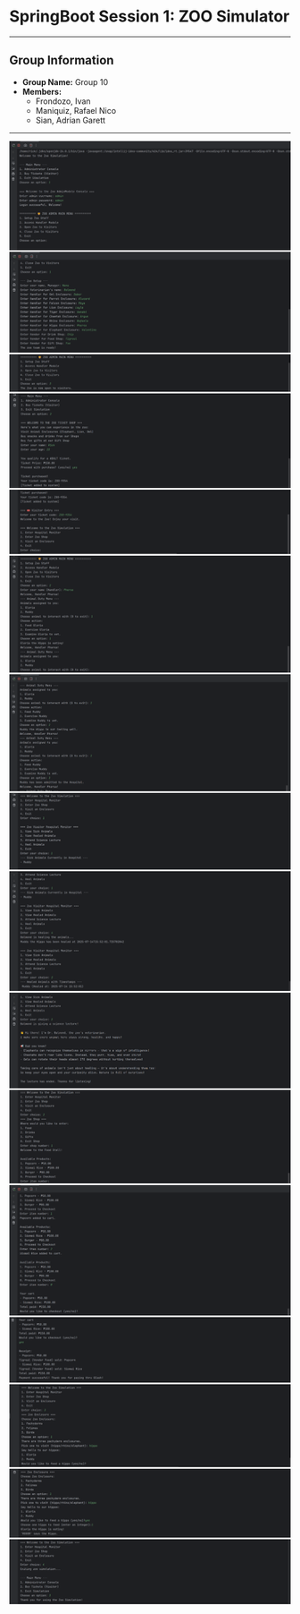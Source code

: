 # SpringBoot Session 1: ZOO Simulator

---

## Group Information

- **Group Name:** Group 10
- **Members:**
  - Frondozo, Ivan
  - Maniquiz, Rafael Nico
  - Sian, Adrian Garett

---


<img src ="https://github.com/rick-maniquiz/FECP-SpringBoot-Session1/blob/8b32142b9310d55c67c51f74a238d813e4a46366/screenshots/screenshot1.png"/>
<img src ="https://github.com/rick-maniquiz/FECP-SpringBoot-Session1/blob/8b32142b9310d55c67c51f74a238d813e4a46366/screenshots/screenshot2.png"/>
<img src ="https://github.com/rick-maniquiz/FECP-SpringBoot-Session1/blob/8b32142b9310d55c67c51f74a238d813e4a46366/screenshots/screenshot3.png"/>
<img src ="https://github.com/rick-maniquiz/FECP-SpringBoot-Session1/blob/8b32142b9310d55c67c51f74a238d813e4a46366/screenshots/screenshot4.png"/>
<img src ="https://github.com/rick-maniquiz/FECP-SpringBoot-Session1/blob/8b32142b9310d55c67c51f74a238d813e4a46366/screenshots/screenshot5.png"/>
<img src ="https://github.com/rick-maniquiz/FECP-SpringBoot-Session1/blob/8b32142b9310d55c67c51f74a238d813e4a46366/screenshots/screenshot6.png"/>
<img src ="https://github.com/rick-maniquiz/FECP-SpringBoot-Session1/blob/8b32142b9310d55c67c51f74a238d813e4a46366/screenshots/screenshot7.png"/>
<img src ="https://github.com/rick-maniquiz/FECP-SpringBoot-Session1/blob/8b32142b9310d55c67c51f74a238d813e4a46366/screenshots/screenshot8.png"/>
<img src ="https://github.com/rick-maniquiz/FECP-SpringBoot-Session1/blob/8b32142b9310d55c67c51f74a238d813e4a46366/screenshots/screenshot9.png"/>
<img src ="https://github.com/rick-maniquiz/FECP-SpringBoot-Session1/blob/8b32142b9310d55c67c51f74a238d813e4a46366/screenshots/screenshot10.png"/>
<img src ="https://github.com/rick-maniquiz/FECP-SpringBoot-Session1/blob/8b32142b9310d55c67c51f74a238d813e4a46366/screenshots/screenshot11.png"/>
<img src ="https://github.com/rick-maniquiz/FECP-SpringBoot-Session1/blob/8b32142b9310d55c67c51f74a238d813e4a46366/screenshots/screenshot12.png"/>
<img src ="https://github.com/rick-maniquiz/FECP-SpringBoot-Session1/blob/8b32142b9310d55c67c51f74a238d813e4a46366/screenshots/screenshot13.png"/>
<img src ="https://github.com/rick-maniquiz/FECP-SpringBoot-Session1/blob/8b32142b9310d55c67c51f74a238d813e4a46366/screenshots/screenshot14.png"/>
<img src ="https://github.com/rick-maniquiz/FECP-SpringBoot-Session1/blob/8b32142b9310d55c67c51f74a238d813e4a46366/screenshots/screenshot15.png"/>
<img src ="https://github.com/rick-maniquiz/FECP-SpringBoot-Session1/blob/8b32142b9310d55c67c51f74a238d813e4a46366/screenshots/screenshot16.png"/>
 
